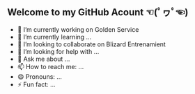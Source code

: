 ## Welcome to my GitHub Acount ☜(ﾟヮﾟ☜)

- 🔭 I’m currently working on Golden Service
- 🌱 I’m currently learning ...
- 👯 I’m looking to collaborate on Blizard Entrenamient
- 🤔 I’m looking for help with ...
- 💬 Ask me about ...
- 📫 How to reach me: ...
- 😄 Pronouns: ...
- ⚡ Fun fact: ...


